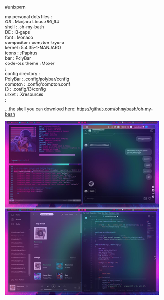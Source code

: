  #unixporn                                                                                                                                  
                                                                  
 my personal dots files	:                                                                                                                                                                                                                                                                    
 	OS		:		Manjaro Linux x86_64                                                                                                                                  
	shell		:		.oh-my-bash                                                                                                                                  
	DE		:		i3-gaps                                                                                                                                  
	font		:		Monaco                                                                                                                                  
	compositor	:		compton-tryone                                                                                                                                  
	kernel		:		5.4.35-1-MANJARO                                                                                                                                  
	icons		:		ePapirus                                                                                                                                  
	bar		:		PolyBar                                                                   
	code-oss theme	:		Moxer                                                                       
	;                                                                                                                                  
config directory	:                                                                                                                                  
	PolyBar		:		.config/polybar/config                                                                                                                                  
	compton		:		.config/compton.conf                                                                                                                                  
	i3		:		.config/i3/config                                                                                                                                  
	urxvt		:		.Xresources                                                                                                                                  
	;                                                                                                                                  
	
...the shell you can download here: https://github.com/ohmybash/oh-my-bash                                                                                                                                  
                                                                                                                                  
![alt text](https://github.com/coNNact/my.dots/blob/master/git.jpg)                                                                                                                                   
![alt text](https://github.com/coNNact/my.dots/blob/master/git2.jpg)                                                                  
